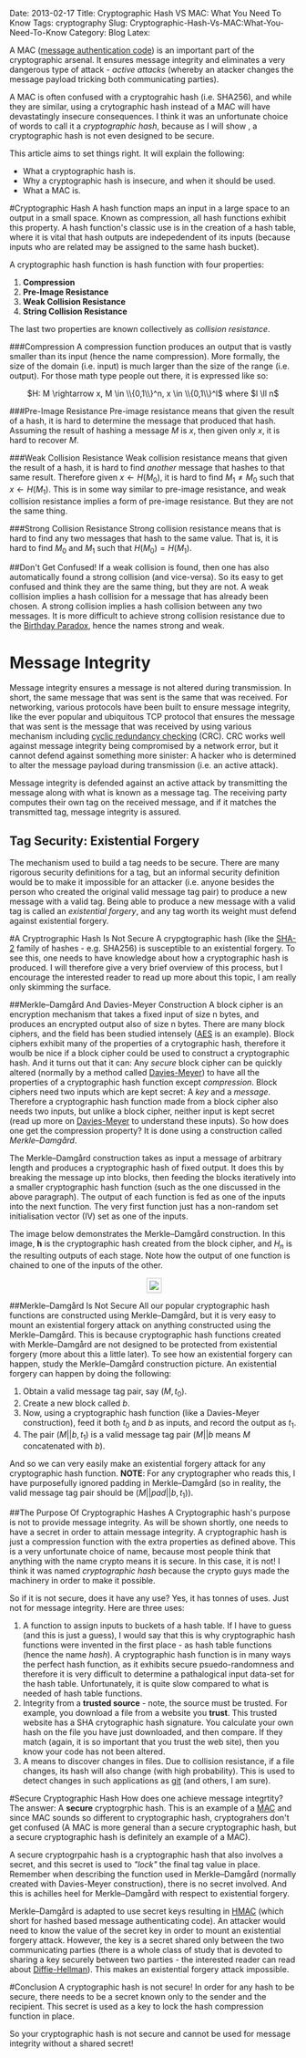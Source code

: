 Date: 2013-02-17
Title: Cryptographic Hash VS MAC: What You Need To Know
Tags: cryptography
Slug: Cryptographic-Hash-Vs-MAC:What-You-Need-To-Know
Category: Blog
Latex:

A MAC ([message authentication code](http://en.wikipedia.org/wiki/Message_authentication_code)) is an important part of the cryptographic arsenal. It ensures message integrity and eliminates a very dangerous type of attack - *active attacks* (whereby an atacker changes the message payload tricking both communicating parties).

A MAC is often confused with a cryptograhic hash (i.e. SHA256), and while they are similar, using a crytographic hash instead of a MAC will have devastatingly insecure consequences. I think it was an unfortunate choice of words to call it a *cryptographic hash*, because as I will show , a cryptographic hash is not even designed to be secure. 

This article aims to set things right. It will explain the following:

 * What a cryptographic hash is.
 * Why a cryptographic hash is insecure, and when it should be used.
 * What a MAC is.

#Cryptographic Hash
A hash function maps an input in a large space to an output in a small space. Known as compression, all hash functions exhibit this property. A hash function's classic use is in the creation of a hash table, where it is vital that hash outputs are indepedendent of its inputs (because inputs who are related may be assigned to the same hash bucket). 

A cryptographic hash function is hash function with four properties:

 1. **Compression**
 2. **Pre-Image Resistance**
 3. **Weak Collision Resistance**
 4. **String Collision Resistance**

The last two properties are known collectively as *collision resistance*.

###Compression
A compression function produces an output that is vastly smaller than its input (hence the name compression). More formally, the size of the domain (i.e. input) is much larger than the size of the range (i.e. output). For those math type people out there, it is expressed like so:

<center>$H: M \rightarrow x, M \in \\{0,1\\}^n, x \in \\{0,1\\}^l$ where $l \ll n$</center>

###Pre-Image Resistance
Pre-image resistance means that given the result of a hash, it is hard to determine the message that produced that hash. Assuming the result of hashing a message $M$ is $x$, then given only $x$, it is hard to recover $M$.

###Weak Collision Resistance
Weak collision resistance means that given the result of a hash, it is hard to find *another* message that hashes to that same result. Therefore given $x \leftarrow H(M_0)$, it is hard to find $M_1 \neq M_0$ such that $x \leftarrow H(M_1)$. This is in some way similar to pre-image resistance, and weak collision resistance implies a form of pre-image resistance. But they are not the same thing.

###Strong Collision Resistance
Strong collision resistance means that is hard to find any two messages that hash to the same value. That is, it is hard to find $M_0$ and $M_1$ such that $H(M_0) = H(M_1)$. 

##Don't Get Confused!
If a weak collision is found, then one has also automatically found a strong collision (and vice-versa). So its easy to get confused and think they are the same thing, but they are not. A weak collision implies a hash collision for a message that has already been chosen. A strong collision implies a hash collision between any two messages. It is more difficult to achieve strong collision resistance due to the [Birthday Paradox](http://en.wikipedia.org/wiki/Birthday_paradox), hence the names strong and weak.

# Message Integrity
Message integrity ensures a message is not altered during transmission. In short, the same message that was sent is the same that was received. For networking, various protocols have been built to ensure message integrity, like the ever popular and ubiquitous TCP protocol that ensures the message that was sent is the message that was received by using various mechanism including [cyclic redundancy checking](http://en.wikipedia.org/wiki/Cyclic_redundancy_check) (CRC). CRC works well against message integrity being compromised by a network error, but it cannot defend against something more sinister: A hacker who is determined to alter the message payload during transmission (i.e. an active attack).

Message integrity is defended against an active attack by transmitting the message along with what is known as a message tag. The receiving party computes their own tag on the received message, and if it matches the transmitted tag, message integrity is assured. 

## Tag Security: Existential Forgery
The mechanism used to build a tag needs to be secure. There are many rigorous security definitions for a tag, but an informal security definition would be to make it impossible for an attacker (i.e. anyone besides the person who created the original valid message tag pair) to produce a new message with a valid tag. Being able to produce a new message with a valid tag is called an *existential forgery*, and any tag worth its weight must defend against existential forgery.

#A Cryptrographic Hash Is Not Secure
A crypgtographic hash (like the [SHA-2](http://en.wikipedia.org/wiki/Sha256) family of hashes - e.g. SHA256) is susceptible to an existential forgery. To see this, one needs to have knowledge about how a cryptographic hash is produced. I will therefore give a very brief overview of this process, but I encourage the interested reader to read up more about this topic, I am really only skimming the surface.

##Merkle–Damgård And Davies-Meyer Construction
A block cipher is an encryption mechanism that takes a fixed input of size n bytes, and produces an encrypted output also of size n bytes. There are many block ciphers, and the field has been studied intensely ([AES](http://en.wikipedia.org/wiki/Advanced_Encryption_Standard) is an example). Block ciphers exhibit many of the properties of a crytographic hash, therefore it woulb be nice if a block cipher could be used to construct a cryptographic hash. And it turns out that it can: Any *secure* block cipher can be quickly altered (normally by a method called [Davies-Meyer](http://en.wikipedia.org/wiki/Davies-Meyer#Davies.E2.80.93Meyer)) to have all the properties of a cryptographic hash function except *compression*. Block ciphers need two inputs which are kept secret: A *key* and a *message*. Therefore a cryptographic hash function made from a block cipher also needs two inputs, but unlike a block cipher, neither input is kept secret (read up more on [Davies-Meyer](http://en.wikipedia.org/wiki/Davies-Meyer#Davies.E2.80.93Meyer) to understand these inputs). So how does one get the compression property? It is done using a construction called *Merkle–Damgård*.

The Merkle–Damgård construction takes as input a message of arbitrary length and produces a cryptographic hash of fixed output. It does this by breaking the message up into blocks, then feeding the blocks iteratively into a smaller cryptographic hash function (such as the one discussed in the above paragraph). The output of each function is fed as one of the inputs into the next function. The very first function just has a non-random set initialisation vector (IV) set as one of the inputs.

The image below demonstrates the Merkle–Damgård construction. In this image, **h** is the cryptographic hash created from the block cipher, and $H_n$ is the resulting outputs of each stage. Note how the output of one function is chained to one of the inputs of the other.

<center><img style="margin-left:4px; padding: 4px; background-color: #fff; border: 1px solid #ccc; border: 1px solid rgba(0, 0, 0, 0.2); -webkit-box-shadow: 0 1px 3px rgba(0, 0, 0, 0.1); -moz-box-shadow: 0 1px 3px rgba(0, 0, 0, 0.1); box-shadow: 0 1px 3px rgba(0, 0, 0, 0.1);"src ="http://doctrina.org/static/images/merkle-damgard.png"></img></center>

##Merkle–Damgård Is Not Secure
All our popular cryptographic hash functions are constructed using Merkle–Damgård, but it is very easy to mount an existential forgery attack on anything constructed using the Merkle–Damgård. This is because cryptographic hash functions created with Merkle–Damgård are not designed to be protected from existential forgery (more about this a little later). To see how an existential forgery can happen, study the Merkle–Damgård construction picture. An existential forgery can happen by doing the following:

 1. Obtain a valid message tag pair, say $(M, t_0)$.
 2. Create a new block called $b$.
 3. Now, using a cryptographic hash function (like a Davies-Meyer construction), feed it both $t_0$ and $b$ as inputs, and record the output as $t_1$.
 4. The pair $(M||b, t_1)$ is a valid message tag pair ($M||b$ means $M$ concatenated with $b$).

And so we can very easily make an existential forgery attack for any cryptographic hash function. **NOTE**: For any cryptographer who reads this, I have purposefully ignored padding in Merkle–Damgård (so in reality, the valid message tag pair should be $(M||pad||b, t_1)$).

##The Purpose Of Cryptographic Hashes
A Cryptographic hash's purpose is not to provide message integrity. As will be shown shortly, one needs to have a secret in order to attain message integrity. A cryptographic hash is just a compression function with the extra properties as defined above. This is a very unfortunate choice of name, because most people think that anything with the name crypto means it is secure. In this case, it is not! I think it was named *cryptographic hash* because the crypto guys made the machinery in order to make it possible.

So if it is not secure, does it have any use? Yes, it has tonnes of uses. Just not for message integrity. Here are three uses:

 1. A function to assign inputs to buckets of a hash table. If I have to guess (and this is just a guess), I would say that this is why cryptographic hash functions were invented in the first place - as hash table functions (hence the name *hash*). A cryptographic hash function is in many ways the perfect hash function, as it exhibits secure psuedo-randomness and therefore it is very difficult to determine a pathalogical input data-set for the hash table. Unfortunately, it is quite slow compared to what is needed of hash table functions.
 2. Integrity from a **trusted source** - note, the source must be trusted. For example, you download a file from a website you **trust**. This trusted website has a SHA crytographic hash signature. You calculate your own hash on the file you have just downloaded, and then compare. If they match (again, it is so important that you trust the web site), then you know your code has not been altered.
 3. A means to discover changes in files. Due to collision resistance, if a file changes, its hash will also change (with high probability). This is used to detect changes in such applications as [git](http://en.wikipedia.org/wiki/Git_%28software%29) (and others, I am sure).

#Secure Cryptographic Hash
How does one achieve message integrtity? The answer: A **secure** cryptogrphic hash. This is an example of a [MAC](http://en.wikipedia.org/wiki/Message_authentication_code) and since MAC sounds so different to cryptographic hash, cryptograhers don't get confused (A MAC is more general than a secure cryptographic hash, but a secure cryptographic hash is definitely an example of a MAC). 

A secure cryptogrpahic hash is a cryptographic hash that also involves a secret, and this secret is used to *"lock"* the final tag value in place. Remember when describing the function used in Merkle–Damgård (normally created with Davies-Meyer construction), there is no secret involved. And this is achilles heel for Merkle–Damgård with respect to existential forgery.

Merkle–Damgård is adapted to use secret keys resulting in [HMAC](http://en.wikipedia.org/wiki/Hmac) (which short for hashed based message authenticating code). An attacker would need to know the value of the secret key in order to mount an existential forgery attack. However, the key is a secret shared only between the two communicating parties (there is a whole class of study that is devoted to sharing a key securely between two parties - the interested reader can read about [Diffie-Hellman](http://en.wikipedia.org/wiki/Diffie_hellman)). This makes an existential forgery attack impossible.

#Conclusion
A cryptographic hash is not secure! In order for any hash to be secure, there needs to be a secret known only to the sender and the recipient. This secret is used as a key to lock the hash compression function in place.

So your cryptographic hash is not secure and cannot be used for message integrity without a shared secret!
